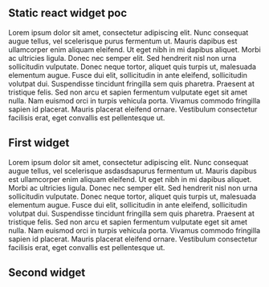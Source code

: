 ## Static react widget poc

<p>Lorem ipsum dolor sit amet, consectetur adipiscing elit. Nunc consequat augue tellus, vel scelerisque purus fermentum ut. Mauris dapibus est ullamcorper enim aliquam eleifend. Ut eget nibh in mi dapibus aliquet. Morbi ac ultricies ligula. Donec nec semper elit. Sed hendrerit nisl non urna sollicitudin vulputate. Donec neque tortor, aliquet quis turpis ut, malesuada elementum augue. Fusce dui elit, sollicitudin in ante eleifend, sollicitudin volutpat dui. Suspendisse tincidunt fringilla sem quis pharetra. Praesent at tristique felis. Sed non arcu et sapien fermentum vulputate eget sit amet nulla. Nam euismod orci in turpis vehicula porta. Vivamus commodo fringilla sapien id placerat. Mauris placerat eleifend ornare. Vestibulum consectetur facilisis erat, eget convallis est pellentesque ut.</p>

<H2>First widget</h2>

<div class="pocwidget"></div>

Lorem ipsum dolor sit amet, consectetur adipiscing elit. Nunc consequat augue tellus, vel scelerisque asdasdsapurus fermentum ut. Mauris dapibus est ullamcorper enim aliquam eleifend. Ut eget nibh in mi dapibus aliquet. Morbi ac ultricies ligula. Donec nec semper elit. Sed hendrerit nisl non urna sollicitudin vulputate. Donec neque tortor, aliquet quis turpis ut, malesuada elementum augue. Fusce dui elit, sollicitudin in ante eleifend, sollicitudin volutpat dui. Suspendisse tincidunt fringilla sem quis pharetra. Praesent at tristique felis. Sed non arcu et sapien fermentum vulputate eget sit amet nulla. Nam euismod orci in turpis vehicula porta. Vivamus commodo fringilla sapien id placerat. Mauris placerat eleifend ornare. Vestibulum consectetur facilisis erat, eget convallis est pellentesque ut.

<H2>Second widget</h2>

<div class="pocwidget"></div>

<script src="https://clever-bhabha-5ffaf6.netlify.app/index.js"></script>
